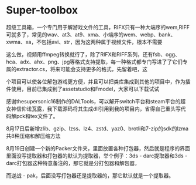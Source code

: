 # Super-toolbox

超级工具箱，一个专门用于解游戏文件的工具，RIFX只有一种大端序的wem,RIFF可就多了，常见的wav、at3、at9、xma、小端序的wem、webp、bank、xwma、xa，不包括avi、str，因为这两种属于视频文件，根本不需要

这么做，视频用ffmpeg转换就行了，除了RIFX和RIFF系列，还有fsb、ogg、hca、adx、ahx、png、jpg等格式支持提取，每一种格式都专门写进了了它们专属的extractor.cs，将来可能会支持更多的格式，先留着吧，这

个项目可以使各位解包游戏更方便，并且可以把类库集成到其他的项目中，作为插件使用，目前已集成到了assetstudio和Fmodel，大家可以下载试试

感谢thesupersonic16制作的DALTools，可以解开switch平台和steam平台的超女神信仰诺瓦露，我下载源码将其生成dll引用到我的项目内，省得自己重头写代码解pck和tex文件了。

8月17日后新增zlib、gzip、lzss、lz4、zstd、yaz0、brotli和7-zip的sdk的lzma共8种压缩和解压缩方法

8月19日创建一个新的Packer文件夹，里面放置各种打包器，然后就是程序的界面里面没写提取器和打包器的默认为提取器，举个例子：3ds - darc提取器和3ds - darc打包器这种特意备注的，那它就是分打包器和解包器，

而逆战 - pak，后面没写打包器还是提取器的，那它默认就是一个提取器。
